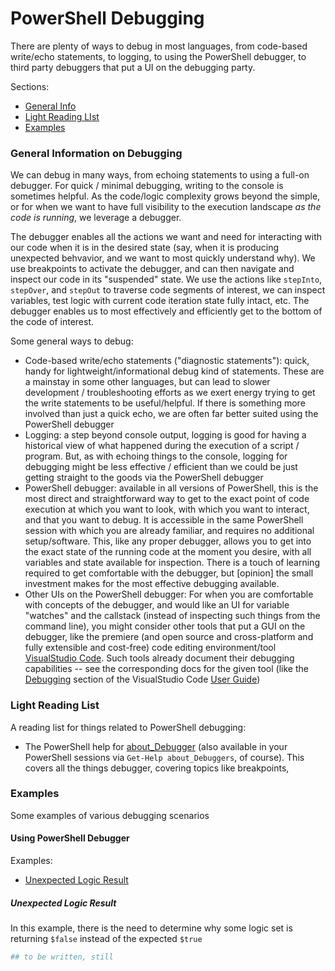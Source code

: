 # PowerShell Debugging
There are plenty of ways to debug in most languages, from code-based write/echo statements, to logging, to using the PowerShell debugger, to third party debuggers that put a UI on the debugging party.

Sections:
- [General Info](#general-information-on-debugging)
- [Light Reading LIst](#light-reading-list)
- [Examples](#examples)

### General Information on Debugging
We can debug in many ways, from echoing statements to using a full-on debugger. For quick / minimal debugging, writing to the console is sometimes helpful. As the code/logic complexity grows beyond the simple, or for when we want to have full visibility to the execution landscape _as the code is running_, we leverage a debugger.

The debugger enables all the actions we want and need for interacting with our code when it is in the desired state (say, when it is producing unexpected behvavior, and we want to most quickly understand why). We use breakpoints to activate the debugger, and can then navigate and inspect our code in its "suspended" state. We use the actions like `stepInto`, `stepOver`, and `stepOut` to traverse code segments of interest, we can inspect variables, test logic with current code iteration state fully intact, etc.  The debugger enables us to most effectively and efficiently get to the bottom of the code of interest.

Some general ways to debug:
- Code-based write/echo statements ("diagnostic statements"): quick, handy for lightweight/informational debug kind of statements. These are a mainstay in some other languages, but can lead to slower development / troubleshooting efforts as we exert energy trying to get the write statements to be useful/helpful. If there is something more involved than just a quick echo, we are often far better suited using the PowerShell debugger
- Logging: a step beyond console output, logging is good for having a historical view of what happened during the execution of a script / program. But, as with echoing things to the console, logging for debugging might be less effective / efficient than we could be just getting straight to the goods via the PowerShell debugger
- PowerShell debugger: available in all versions of PowerShell, this is the most direct and straightforward way to get to the exact point of code execution at which you want to look, with which you want to interact, and that you want to debug. It is accessible in the same PowerShell session with which you are already familiar, and requires no additional setup/software. This, like any proper debugger, allows you to get into the exact state of the running code at the moment you desire, with all variables and state available for inspection.  There is a touch of learning required to get comfortable with the debugger, but [opinion] the small investment makes for the most effective debugging available.
- Other UIs on the PowerShell debugger: For when you are comfortable with concepts of the debugger, and would like an UI for variable "watches" and the callstack (instead of inspecting such things from the command line), you might consider other tools that put a GUI on the debugger, like the premiere (and open source and cross-platform  and fully extensible and cost-free) code editing environment/tool [VisualStudio Code](https://code.visualstudio.com/). Such tools already document their debugging capabilities -- see the corresponding docs for the given tool (like the [Debugging](https://code.visualstudio.com/docs/editor/debugging) section of the VisualStudio Code [User Guide](https://code.visualstudio.com/docs/editor/codebasics))

### Light Reading List
A reading list for things related to PowerShell debugging:
- The PowerShell help for [about_Debugger](https://docs.microsoft.com/en-us/powershell/module/microsoft.powershell.core/about/about_debugger) (also available in your PowerShell sessions via `Get-Help about_Debuggers`, of course). This covers all the things debugger, covering topics like breakpoints,

### Examples
Some examples of various debugging scenarios

#### Using PowerShell Debugger
Examples:
- [Unexpected Logic Result](#unexpected-logic-result)

##### Unexpected Logic Result
In this example, there is the need to determine why some logic set is returning `$false` instead of the expected `$true`
```PowerShell
## to be written, still
```
